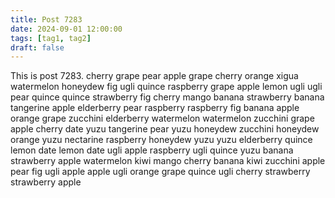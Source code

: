 ```yaml
---
title: Post 7283
date: 2024-09-01 12:00:00
tags: [tag1, tag2]
draft: false
---
```

This is post 7283.
cherry
grape
pear
apple
grape
cherry
orange
xigua
watermelon
honeydew
fig
ugli
quince
raspberry
grape
apple
lemon
ugli
ugli
pear
quince
quince
strawberry
fig
cherry
mango
banana
strawberry
banana
tangerine
apple
elderberry
pear
raspberry
raspberry
fig
banana
apple
orange
grape
zucchini
elderberry
watermelon
watermelon
zucchini
grape
apple
cherry
date
yuzu
tangerine
pear
yuzu
honeydew
zucchini
honeydew
orange
yuzu
nectarine
raspberry
honeydew
yuzu
yuzu
elderberry
quince
lemon
date
lemon
date
ugli
apple
raspberry
ugli
quince
yuzu
banana
strawberry
apple
watermelon
kiwi
mango
cherry
banana
kiwi
zucchini
apple
pear
fig
ugli
apple
apple
ugli
orange
grape
quince
ugli
cherry
strawberry
strawberry
apple

